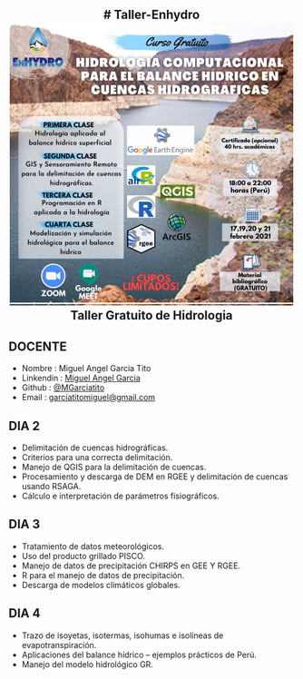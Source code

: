 <h2 align="center">
# Taller-Enhydro
<img src="https://github.com/Mgarciatito/Taller-Enhydro/blob/master/DIA_2/Panel.jpg" width="500">
Taller Gratuito de Hidrologia

## DOCENTE
- Nombre : Miguel Angel Garcia Tito
- Linkendin : [Miguel Angel Garcia](https://www.linkedin.com/in/garciatitomiguelangel/)
- Github :  [@MGarciatito](https://github.com/Mgarciatito)
- Email :  garciatitomiguel@gmail.com

## DIA 2
- Delimitación de cuencas hidrográficas.
- Criterios para una correcta delimitación.
- Manejo de QGIS para la delimitación de cuencas.
- Procesamiento y descarga de DEM en RGEE y delimitación de cuencas usando RSAGA.
- Cálculo e interpretación de parámetros fisiográficos.

## DIA 3
- Tratamiento de datos meteorológicos.
- Uso del producto grillado PISCO.
- Manejo de datos de precipitación CHIRPS en GEE Y RGEE.
- R para el manejo de datos de precipitación.
- Descarga de modelos climáticos globales.

## DIA 4
- Trazo de isoyetas, isotermas, isohumas e isolíneas de evapotranspiración.
- Aplicaciones del balance hídrico – ejemplos prácticos de Perú.
- Manejo del modelo hidrológico GR.
